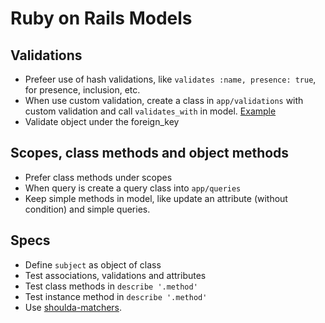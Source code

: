 # Ruby on Rails Models

## Validations

* Prefeer use of hash validations, like `validates :name, presence: true`, for presence, inclusion, etc.
* When use custom validation, create a class in `app/validations` with custom validation and call `validates_with` in model. [Example](http://apidock.com/rails/ActiveModel/Validations/ClassMethods/validates_with)
* Validate object under the foreign_key

## Scopes, class methods and object methods

* Prefer class methods under scopes
* When query is create a query class into `app/queries`
* Keep simple methods in model, like update an attribute (without condition) and simple queries.

## Specs

* Define `subject` as object of class
* Test associations, validations and attributes
* Test class methods in `describe '.method'`
* Test instance method in `describe '.method'`
* Use [shoulda-matchers](https://github.com/thoughtbot/shoulda-matchers).
